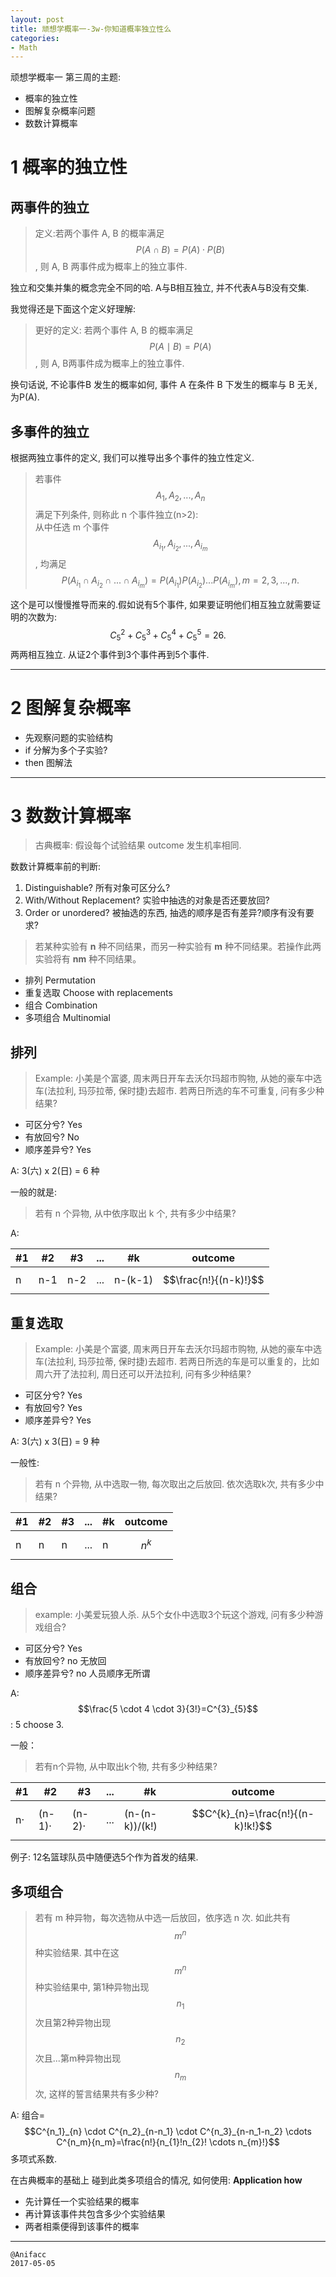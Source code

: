 ```yaml
---
layout: post
title: 顽想学概率一-3w-你知道概率独立性么
categories:
- Math
---
```


顽想学概率一 第三周的主题:

- 概率的独立性
- 图解复杂概率问题
- 数数计算概率

# 1 概率的独立性

## 两事件的独立

> 定义:若两个事件 A, B 的概率满足 $$P(A \cap B) = P(A) \cdot P(B)$$, 则 A, B 两事件成为概率上的独立事件.

独立和交集并集的概念完全不同的哈. A与B相互独立, 并不代表A与B没有交集.

我觉得还是下面这个定义好理解:

> 更好的定义: 若两个事件 A, B 的概率满足 $$P(A \mid B) = P(A)$$, 则 A, B两事件成为概率上的独立事件.

换句话说, 不论事件B 发生的概率如何, 事件 A 在条件 B 下发生的概率与 B 无关, 为P(A).

## 多事件的独立

根据两独立事件的定义, 我们可以推导出多个事件的独立性定义.

> 若事件 $$A_1, A_2, ..., A_n$$满足下列条件, 则称此 n 个事件独立(n>2):  
> 从中任选 m 个事件 $$A_{i_1}, A_{i_2}, ..., A_{i_m}$$, 均满足 $$P(A_{i_1} \cap A_{i_2} \cap ... \cap A_{i_m}) = P(A_{i_1})P(A_{i_2})...P(A_{i_m}), m=2, 3, ..., n.$$

这个是可以慢慢推导而来的.假如说有5个事件, 如果要证明他们相互独立就需要证明的次数为: $$C^2_5+C^3_5+C^4_5+C^5_5=26.$$两两相互独立. 从证2个事件到3个事件再到5个事件.

---

# 2 图解复杂概率

- 先观察问题的实验结构
- if 分解为多个子实验?
- then 图解法

---

# 3 数数计算概率

> 古典概率: 假设每个试验结果 outcome 发生机率相同.

数数计算概率前的判断:

1. Distinguishable? 所有对象可区分么?
2. With/Without Replacement? 实验中抽选的对象是否还要放回?
3. Order or unordered? 被抽选的东西, 抽选的顺序是否有差异?顺序有没有要求?

> 若某种实验有 **n** 种不同结果，而另一种实验有
**m** 种不同结果。若操作此两实验将有 **nm** 种不同结果。

- 排列 Permutation
- 重复选取 Choose with replacements
- 组合 Combination
- 多项组合 Multinomial

## 排列

> Example: 小美是个富婆, 周末两日开车去沃尔玛超市购物, 从她的豪车中选车(法拉利, 玛莎拉蒂, 保时捷)去超市. 若两日所选的车不可重复, 问有多少种结果?

- 可区分兮? Yes
- 有放回兮? No
- 顺序差异兮? Yes

A: 3(六) x 2(日) = 6 种

一般的就是:

> 若有 n 个异物, 从中依序取出 k 个, 共有多少中结果?

A:

#1 | #2 | #3 |...|#k|outcome
---|---|---|---|---|---
n|n-1|n-2|...|n-(k-1)|$$\frac{n!}{(n-k)!}$$

## 重复选取

> Example: 小美是个富婆, 周末两日开车去沃尔玛超市购物, 从她的豪车中选车(法拉利, 玛莎拉蒂, 保时捷)去超市. 若两日所选的车是可以重复的，比如周六开了法拉利, 周日还可以开法拉利, 问有多少种结果?

- 可区分兮? Yes
- 有放回兮? Yes
- 顺序差异兮? Yes

A: 3(六) x 3(日) = 9 种

一般性:  

> 若有 n 个异物, 从中选取一物, 每次取出之后放回. 依次选取k次, 共有多少中结果?

#1 | #2 | #3 |...|#k|outcome
---|---|---|---|---|---
n|n|n|...|n|$$n^k$$

## 组合

> example: 小美爱玩狼人杀. 从5个女仆中选取3个玩这个游戏, 问有多少种游戏组合?

- 可区分兮? Yes
- 有放回兮? no 无放回
- 顺序差异兮? no 人员顺序无所谓

A: $$\frac{5 \cdot 4 \cdot 3}{3!}=C^{3}_{5}$$  : 5 choose 3.

一般：

> 若有n个异物, 从中取出k个物, 共有多少种结果?

#1 | #2 | #3 |...|#k|outcome
---|---|---|---|---|---
n·|(n-1)· |(n-2)·|...|(n-(n-k))/(k!)|$$C^{k}_{n}=\frac{n!}{(n-k)!k!}$$

例子: 12名篮球队员中随便选5个作为首发的结果.

## 多项组合

> 若有 m 种异物，每次选物从中选一后放回，依序选 n 次. 如此共有 $$m^n$$ 种实验结果. 其中在这  $$m^n$$ 种实验结果中, 第1种异物出现 $$n_1$$ 次且第2种异物出现$$n_2$$次且...第m种异物出现$$n_m$$次, 这样的誓言结果共有多少种?

A: 组合=$$C^{n_1}_{n} \cdot C^{n_2}_{n-n_1} \cdot C^{n_3}_{n-n_1-n_2} \cdots C^{n_m}{n_m}=\frac{n!}{n_{1}!n_{2}! \cdots n_{m}!}$$ 多项式系数.

在古典概率的基础上 碰到此类多项组合的情况, 如何使用: **Application how**

- 先计算任一个实验结果的概率
- 再计算该事件共包含多少个实验结果
- 两者相乘便得到该事件的概率

---

```
@Anifacc
2017-05-05
```

